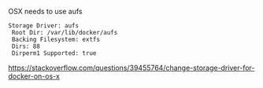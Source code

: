 OSX needs to use aufs

```
Storage Driver: aufs
 Root Dir: /var/lib/docker/aufs
 Backing Filesystem: extfs
 Dirs: 88
 Dirperm1 Supported: true
```

https://stackoverflow.com/questions/39455764/change-storage-driver-for-docker-on-os-x